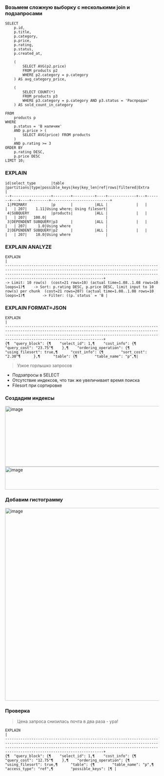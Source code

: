 ### Возьмем сложную выборку с несколькими join и подзапросами

```
SELECT 
    p.id,
    p.title,
    p.category,
    p.price,
    p.rating,
    p.status,
    p.created_at,

    (
        SELECT AVG(p2.price)
        FROM products p2
        WHERE p2.category = p.category
    ) AS avg_category_price,

    (
        SELECT COUNT(*)
        FROM products p3
        WHERE p3.category = p.category AND p3.status = 'Распродан'
    ) AS sold_count_in_category

FROM 
    products p
WHERE 
    p.status = 'В наличии'
    AND p.price > (
        SELECT AVG(price) FROM products
    )
    AND p.rating >= 3
ORDER BY 
    p.rating DESC,
    p.price DESC
LIMIT 10;
```

### EXPLAIN

```
id|select_type       |table   |partitions|type|possible_keys|key|key_len|ref|rows|filtered|Extra                      |
--+------------------+--------+----------+----+-------------+---+-------+---+----+--------+---------------------------+
 1|PRIMARY           |p       |          |ALL |             |   |       |   | 207|    1.11|Using where; Using filesort|
 4|SUBQUERY          |products|          |ALL |             |   |       |   | 207|   100.0|                           |
 3|DEPENDENT SUBQUERY|p3      |          |ALL |             |   |       |   | 207|     1.0|Using where                |
 2|DEPENDENT SUBQUERY|p2      |          |ALL |             |   |       |   | 207|    10.0|Using where                |
```

### EXPLAIN ANALYZE

```
EXPLAIN                                                                                                                                                                                                                                                        |
---------------------------------------------------------------------------------------------------------------------------------------------------------------------------------------------------------------------------------------------------------------+
-> Limit: 10 row(s)  (cost=21 rows=10) (actual time=1.08..1.08 rows=10 loops=1)¶    -> Sort: p.rating DESC, p.price DESC, limit input to 10 row(s) per chunk  (cost=21 rows=207) (actual time=1.08..1.08 rows=10 loops=1)¶        -> Filter: ((p.`status` = 'В |
```

### EXPLAIN FORMAT=JSON

```
EXPLAIN                                                                                                                                                                                                                                                        |
---------------------------------------------------------------------------------------------------------------------------------------------------------------------------------------------------------------------------------------------------------------+
{¶  "query_block": {¶    "select_id": 1,¶    "cost_info": {¶      "query_cost": "23.75"¶    },¶    "ordering_operation": {¶      "using_filesort": true,¶      "cost_info": {¶        "sort_cost": "2.30"¶      },¶      "table": {¶        "table_name": "p",¶|
```
> Узкое горлышко запросов
- Подзапросы в SELECT
- Отсутствие индексов, что так же увеличивает время поиска
- Filesort при сортировке


### Создадим индексы

<img width="652" height="198" alt="image" src="https://github.com/user-attachments/assets/cad5897f-1cda-4c52-aab6-e898191749aa" />
<img width="1028" height="75" alt="image" src="https://github.com/user-attachments/assets/5ec85e62-290f-4f97-a125-f1162eeeb59c" />

### Добавим гистограмму
<img width="734" height="630" alt="image" src="https://github.com/user-attachments/assets/61c9adbe-57a1-4179-8546-481d881e8c30" />

### Проверка

> Цена запроса снизилась почта в два раза - ура!

```
EXPLAIN                                                                                                                                                                                                                                                        |
---------------------------------------------------------------------------------------------------------------------------------------------------------------------------------------------------------------------------------------------------------------+
{¶  "query_block": {¶    "select_id": 1,¶    "cost_info": {¶      "query_cost": "12.75"¶    },¶    "ordering_operation": {¶      "using_filesort": true,¶      "table": {¶        "table_name": "p",¶        "access_type": "ref",¶        "possible_keys": [¶ |
```

